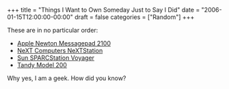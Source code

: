 +++
title = "Things I Want to Own Someday Just to Say I Did"
date = "2006-01-15T12:00:00-00:00"
draft = false
categories = ["Random"]
+++

These are in no particular order:

-   [Apple Newton Messagepad
    2100](http://www.everymac.com/systems/apple/messagepad/stats/newton_mp_2100.html)
-   [NeXT Computers
    NeXTStation](http://www.old-computers.com/museum/computer.asp?st=1&c=555)
-   [Sun SPARCStation
    Voyager](http://www.milestonesolutions.com/voyager/)
-   [Tandy Model
    200](http://www.old-computers.com/museum/computer.asp?st=1&c=234)

Why yes, I am a geek. How did you know?

